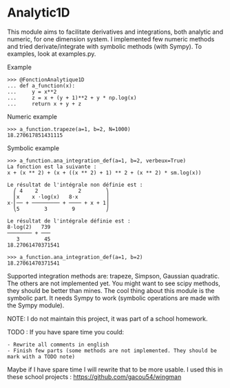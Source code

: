 # Analytic1D

This module aims to facilitate derivatives and integrations, both analytic and numeric, for one dimension system. I implemented few numeric methods and tried derivate/integrate with symbolic methods (with Sympy).  To examples, look at examples.py.


Example


    >>> @FonctionAnalytique1D
    ... def a_function(x):
    ...     y = x**2
    ...     z = x + (y + 1)**2 + y * np.log(x)
    ...     return x + y + z


Numeric example


    >>> a_function.trapeze(a=1, b=2, N=1000)
    18.270617851431115


Symbolic example


    >>> a_function.ana_integration_def(a=1, b=2, verbeux=True)
    La fonction est la suivante :
    x + (x ** 2) + (x + ((x ** 2) + 1) ** 2 + (x ** 2) * sm.log(x))

    Le résultat de l'intégrale non définie est :
      ⎛ 4    2             2        ⎞
      ⎜x    x ⋅log(x)   8⋅x         ⎟
    x⋅⎜── + ───────── + ──── + x + 1⎟
      ⎝5        3        9          ⎠

    Le résultat de l'intégrale définie est :
    8⋅log(2)   739
    ──────── + ───
       3        45
    18.27061470371541

    >>> a_function.ana_integration_def(a=1, b=2)
    18.27061470371541


Supported integration methods are: trapeze, Simpson, Gaussian quadratic. The others are not implemented yet. You might want to see scipy methods, they should be better than mines. The cool thing about this module is the symbolic part. It needs Sympy to work (symbolic operations are made with the Sympy module).

NOTE: I do not maintain this project, it was part of a school homework.


TODO : If you have spare time you could:

    - Rewrite all comments in english
    - Finish few parts (some methods are not implemented. They should be mark with a TODO note)


Maybe if I have spare time I will rewrite that to be more usable. I used this
in these school projects : https://github.com/gacou54/wingman

